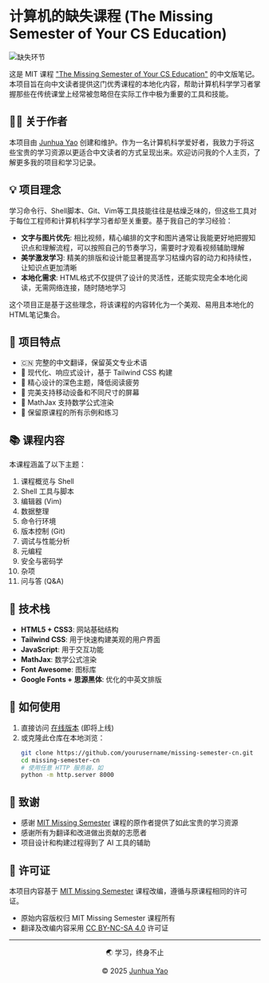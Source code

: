 # 计算机的缺失课程 (The Missing Semester of Your CS Education)

![缺失环节](https://img.shields.io/badge/缺失环节-中文版-0EA5E9)

这是 MIT 课程 ["The Missing Semester of Your CS Education"](https://missing.csail.mit.edu/) 的中文版笔记。本项目旨在向中文读者提供这门优秀课程的本地化内容，帮助计算机科学学习者掌握那些在传统课堂上经常被忽略但在实际工作中极为重要的工具和技能。

## 👨‍💻 关于作者

本项目由 [Junhua Yao](https://huashanjian.github.io/) 创建和维护。作为一名计算机科学爱好者，我致力于将这些宝贵的学习资源以更适合中文读者的方式呈现出来。欢迎访问我的个人主页，了解更多我的项目和学习记录。

## 💡 项目理念

学习命令行、Shell脚本、Git、Vim等工具技能往往是枯燥乏味的，但这些工具对于每位工程师和计算机科学学习者却至关重要。基于我自己的学习经验：

- **文字与图片优先**: 相比视频，精心编排的文字和图片通常让我能更好地把握知识点和理解流程，可以按照自己的节奏学习，需要时才观看视频辅助理解
- **美学激发学习**: 精美的排版和设计能显著提高学习枯燥内容的动力和持续性，让知识点更加清晰
- **本地化需求**: HTML格式不仅提供了设计的灵活性，还能实现完全本地化阅读，无需网络连接，随时随地学习

这个项目正是基于这些理念，将该课程的内容转化为一个美观、易用且本地化的HTML笔记集合。

## 🌟 项目特点

- 🇨🇳 完整的中文翻译，保留英文专业术语
- 🎨 现代化、响应式设计，基于 Tailwind CSS 构建
- 🌙 精心设计的深色主题，降低阅读疲劳
- 📱 完美支持移动设备和不同尺寸的屏幕
- 🧮 MathJax 支持数学公式渲染
- 📄 保留原课程的所有示例和练习

## 📚 课程内容

本课程涵盖了以下主题：

1. 课程概览与 Shell
2. Shell 工具与脚本
3. 编辑器 (Vim)
4. 数据整理
5. 命令行环境
6. 版本控制 (Git)
7. 调试与性能分析
8. 元编程
9. 安全与密码学
10. 杂项
11. 问与答 (Q&A)

## 🔧 技术栈

- **HTML5 + CSS3**: 网站基础结构
- **Tailwind CSS**: 用于快速构建美观的用户界面
- **JavaScript**: 用于交互功能
- **MathJax**: 数学公式渲染
- **Font Awesome**: 图标库
- **Google Fonts + 思源黑体**: 优化的中英文排版

## 🚀 如何使用

1. 直接访问 [在线版本](#) (即将上线)
2. 或克隆此仓库在本地浏览：
   ```bash
   git clone https://github.com/yourusername/missing-semester-cn.git
   cd missing-semester-cn
   # 使用任意 HTTP 服务器，如
   python -m http.server 8000
   ```

## 🙏 致谢

- 感谢 [MIT Missing Semester](https://missing.csail.mit.edu/) 课程的原作者提供了如此宝贵的学习资源
- 感谢所有为翻译和改进做出贡献的志愿者
- 项目设计和构建过程得到了 AI 工具的辅助

## 📄 许可证

本项目内容基于 [MIT Missing Semester](https://missing.csail.mit.edu/) 课程改编，遵循与原课程相同的许可证。

- 原始内容版权归 MIT Missing Semester 课程所有
- 翻译及改编内容采用 [CC BY-NC-SA 4.0](https://creativecommons.org/licenses/by-nc-sa/4.0/) 许可证

---

<p align="center">🌏 学习，终身不止</p>
<p align="center">© 2025 <a href="https://huashanjian.github.io/">Junhua Yao</a></p> 
